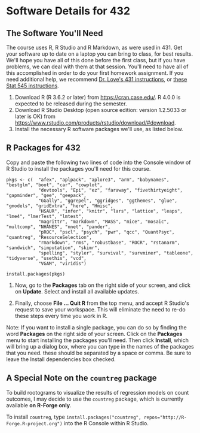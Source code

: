 # Software Details for 432

## The Software You'll Need

The course uses R, R Studio and R Markdown, as were used in 431. Get your software up to date on a laptop you can bring to class, for best results. We'll hope you have all of this done before the first class, but if you have problems, we can deal with them at that session. You'll need to have all of this accomplished in order to do your first homework assignment. If you need additional help, we recommend [Dr. Love's 431 instructions](https://github.com/THOMASELOVE/2019-431/tree/master/SOFTWARE), or [these Stat 545 instructions](https://stat545.com/block000_r-rstudio-install.html).

1. Download R (R 3.6.2 or later) from https://cran.case.edu/. R 4.0.0 is expected to be released during the semester.
2. Download R Studio Desktop (open source edition: version 1.2.5033 or later is OK) from https://www.rstudio.com/products/rstudio/download/#download.
3. Install the necessary R software packages we'll use, as listed below.

## R Packages for 432

Copy and paste the following two lines of code into the Console window of R Studio to install the packages you'll need for this course.

<!-- -->

    pkgs <- c(  "afex", "aplpack", "aplore3", "arm", "babynames", "bestglm", "boot", "car", "cowplot", 
                "devtools", "Epi", "ez", "faraway", "fivethirtyeight", "gapminder", "gee", "geepack", 
                "GGally", "ggrepel", "ggridges", "ggthemes", "glue", "gmodels", "gridExtra", "here", "Hmisc", 
                "HSAUR", "infer", "knitr", "lars", "lattice", "leaps", "lme4", "lmerTest", "lmtest", 
                "magrittr", "markdown", "MASS", "mice", "mosaic", "multcomp", "NHANES", "nnet", "pander", 
                "pROC", "pscl", "psych", "pwr", "qcc", "QuantPsyc", "quantreg", "ResourceSelection", 
                "rmarkdown", "rms", "robustbase", "ROCR", "rstanarm", "sandwich", "simputation", "skimr", 
                "spelling", "styler", "survival", "survminer", "tableone", "tidyverse", "usethis", "vcd", 
                "VGAM", "viridis")
                
    install.packages(pkgs)
    
1.  Now, go to the **Packages** tab on the right side of your screen, and click on **Update**. Select and install all available updates.

2.  Finally, choose **File ... Quit R** from the top menu, and accept R Studio's request to save your workspace. This will eliminate the need to re-do these steps every time you work in R.

Note: If you want to install a single package, you can do so by finding the word **Packages** on the right side of your screen. Click on the **Packages** menu to start installing the packages you'll need. Then click **Install**, which will bring up a dialog box, where you can type in the names of the packages that you need. these should be separated by a space or comma. Be sure to leave the Install dependencies box checked.

## A Special Note on the `countreg` package

To build rootograms to visualize the results of regression models on count outcomes, I may decide to use the `countreg` package, which is currently available **on R-Forge only**. 

To install `countreg`, type `install.packages("countreg", repos="http://R-Forge.R-project.org")` into the R Console within R Studio.

